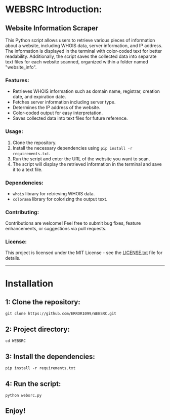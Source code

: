 # WEBSRC Introduction:


## Website Information Scraper

This Python script allows users to retrieve various pieces of information about a website, including WHOIS data, server information, and IP address. The information is displayed in the terminal with color-coded text for better readability. Additionally, the script saves the collected data into separate text files for each website scanned, organized within a folder named "website_info".

### Features:
- Retrieves WHOIS information such as domain name, registrar, creation date, and expiration date.
- Fetches server information including server type.
- Determines the IP address of the website.
- Color-coded output for easy interpretation.
- Saves collected data into text files for future reference.

### Usage:
1. Clone the repository.
2. Install the necessary dependencies using `pip install -r requirements.txt`.
3. Run the script and enter the URL of the website you want to scan.
4. The script will display the retrieved information in the terminal and save it to a text file.

### Dependencies:
- `whois` library for retrieving WHOIS data.
- `colorama` library for colorizing the output text.

### Contributing:
Contributions are welcome! Feel free to submit bug fixes, feature enhancements, or suggestions via pull requests.

### License:
This project is licensed under the MIT License - see the [LICENSE.txt](LICENSE.txt) file for details.

--- 

# Installation

## 1: Clone the repository:

`git clone https://github.com/ERROR1099/WEBSRC.git`

## 2: Project directory:

`cd WEBSRC`
   
## 3: Install the dependencies:

`pip install -r requirements.txt`
   
## 4: Run the script:

`python websrc.py`

## Enjoy!
   
   








